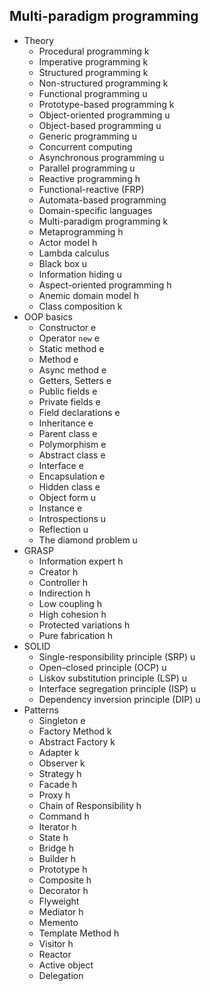 ## Multi-paradigm programming

- Theory
  - Procedural programming k
  - Imperative programming k
  - Structured programming k
  - Non-structured programming k
  - Functional programming u
  - Prototype-based programming k
  - Object-oriented programming u
  - Object-based programming u
  - Generic programming u
  - Concurrent computing
  - Asynchronous programming u
  - Parallel programming u
  - Reactive programming h
  - Functional-reactive (FRP)
  - Automata-based programming
  - Domain-specific languages
  - Multi-paradigm programming k
  - Metaprogramming h
  - Actor model h
  - Lambda calculus
  - Black box u
  - Information hiding u
  - Aspect-oriented programming h
  - Anemic domain model h
  - Class composition k
- OOP basics
  - Constructor e
  - Operator `new` e
  - Static method e
  - Method e
  - Async method e
  - Getters, Setters e
  - Public fields e
  - Private fields e
  - Field declarations e
  - Inheritance e
  - Parent class e
  - Polymorphism e
  - Abstract class e
  - Interface e
  - Encapsulation e
  - Hidden class e
  - Object form u
  - Instance e
  - Introspections u
  - Reflection u
  - The diamond problem u
- GRASP
  - Information expert h
  - Creator h
  - Controller h
  - Indirection h
  - Low coupling h
  - High cohesion h
  - Protected variations h
  - Pure fabrication h
- SOLID
  - Single-responsibility principle (SRP) u
  - Open–closed principle (OCP) u
  - Liskov substitution principle (LSP) u
  - Interface segregation principle (ISP) u
  - Dependency inversion principle (DIP) u
- Patterns
  - Singleton e
  - Factory Method k
  - Abstract Factory k
  - Adapter k
  - Observer k
  - Strategy h
  - Facade h
  - Proxy h
  - Chain of Responsibility h
  - Command h
  - Iterator h
  - State h
  - Bridge h
  - Builder h
  - Prototype h
  - Composite h
  - Decorator h
  - Flyweight
  - Mediator h
  - Memento
  - Template Method h
  - Visitor h
  - Reactor
  - Active object
  - Delegation
